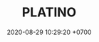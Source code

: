 ---
layout: indigo-rondas
permalink: /rondas-platino
categories: logos 
date: 2020-08-29 10:29:20 +0700
title: PLATINO
color: black
background: '#5dI2A6'
maincover: /assets/logos/LIGA-INDIGO.png
nivel: PLATINO
rango: 1
gradiente: grRed
background: red
division: PLATINO

ligas: /liga-indigo-platino
rondas: /rondas-platino

---